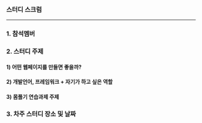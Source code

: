 ### 스터디 스크럼
----

### 1. 참석멤버


### 2. 스터디 주제
#### 1) 어떤 웹페이지를 만들면 좋을까?

#### 2) 개발언어, 프레임워크 + 자기가 하고 싶은 역할

#### 3) 몸풀기 연습과제 주제


### 3. 차주 스터디 장소 및 날짜 
